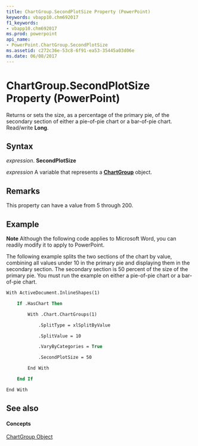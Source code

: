```yaml
---
title: ChartGroup.SecondPlotSize Property (PowerPoint)
keywords: vbapp10.chm692017
f1_keywords:
- vbapp10.chm692017
ms.prod: powerpoint
api_name:
- PowerPoint.ChartGroup.SecondPlotSize
ms.assetid: c272c36e-53c8-6f91-ea53-35445a03d06e
ms.date: 06/08/2017
---
```



# ChartGroup.SecondPlotSize Property (PowerPoint)

Returns or sets the size, as a percentage of the primary pie, of the secondary section of either a pie-of-pie chart or a bar-of-pie chart. Read/write  **Long**.


## Syntax

 _expression_. **SecondPlotSize**

 _expression_ A variable that represents a **[ChartGroup](chartgroup-object-powerpoint.md)** object.


## Remarks

This property can have a value from 5 through 200. 


## Example




 **Note**  Although the following code applies to Microsoft Word, you can readily modify it to apply to PowerPoint.

The following example splits the two sections of the chart by value, combining all values under 10 in the primary pie and displaying them in the secondary section. The secondary section is 50 percent of the size of the primary pie. You must run the example on either a pie-of-pie chart or a bar-of-pie chart.




```vb
With ActiveDocument.InlineShapes(1)

    If .HasChart Then

        With .Chart.ChartGroups(1)

            .SplitType = xlSplitByValue

            .SplitValue = 10

            .VaryByCategories = True

            .SecondPlotSize = 50

        End With

    End If

End With
```


## See also


#### Concepts


[ChartGroup Object](chartgroup-object-powerpoint.md)

